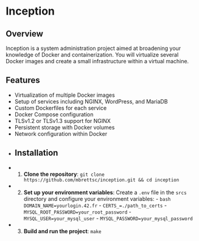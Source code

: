 

# Inception
 ## Overview
  Inception is a system administration project aimed at broadening your knowledge of Docker and containerization. You will virtualize several Docker images and create a small infrastructure within a virtual machine. 
  ## Features
   - Virtualization of multiple Docker images 
   -  Setup of services including NGINX, WordPress, and MariaDB 
   -  Custom Dockerfiles for each service 
   -  Docker Compose configuration 
   -  TLSv1.2 or TLSv1.3 support for NGINX 
   -  Persistent storage with Docker volumes 
   -  Network configuration within Docker 
- ## Installation 
- 1. **Clone the repository**: ```git clone https://github.com/mbrettsc/inception.git && cd inception``` 
- 2. **Set up your environment variables**: Create a `.env` file in the `srcs` directory and configure your environment variables: 
		   - ```bash DOMAIN_NAME=yourlogin.42.fr```
		  -  ```CERTS_=./path_to_certs``` 
		  - ```MYSQL_ROOT_PASSWORD=your_root_password```
		  - ```MYSQL_USER=your_mysql_user``` 
		 - ```MYSQL_PASSWORD=your_mysql_password``` 
- 3. **Build and run the project**: ```make ``` 
